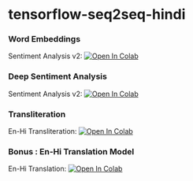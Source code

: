 # tensorflow-seq2seq-hindi

### Word Embeddings

Sentiment Analysis v2: [![Open In Colab](https://colab.research.google.com/assets/colab-badge.svg)](https://colab.research.google.com/github/bsantraigi/Tensorflow-RNN-Tutorials/blob/master/Word%20Embedding.ipynb)

### Deep Sentiment Analysis

Sentiment Analysis v2: [![Open In Colab](https://colab.research.google.com/assets/colab-badge.svg)](https://colab.research.google.com/github/bsantraigi/Tensorflow-RNN-Tutorials/blob/master/Sentiment%20Analysis%20v2.ipynb)

### Transliteration

En-Hi Transliteration: [![Open In Colab](https://colab.research.google.com/assets/colab-badge.svg)](https://colab.research.google.com/github/bsantraigi/Tensorflow-RNN-Tutorials/blob/master/Transliteration.ipynb)


### Bonus : En-Hi Translation Model 

En-Hi Translation: [![Open In Colab](https://colab.research.google.com/assets/colab-badge.svg)](https://colab.research.google.com/github/bsantraigi/Tensorflow-RNN-Tutorials/blob/master/TranslateMe.ipynb)

